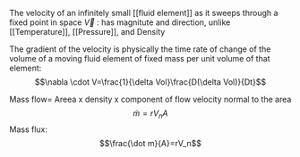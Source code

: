 The velocity of an infinitely small [[fluid element]] as it sweeps through a fixed point in space
$\vec{V}$ : has magnitute and direction, unlike [[Temperature]], [[Pressure]], and Density


The gradient of the velocity is physically the time rate of change of the volume of a moving fluid element of fixed mass per unit volume of that element:
$$\nabla \cdot V=\frac{1}{\delta Vol}\frac{D(\delta Vol)}{Dt}$$

Mass flow= Areea x density x component of flow velocity normal to the area
$$ \dot m =rV_nA$$
Mass flux:
$$\frac{\dot m}{A}=rV_n$$
